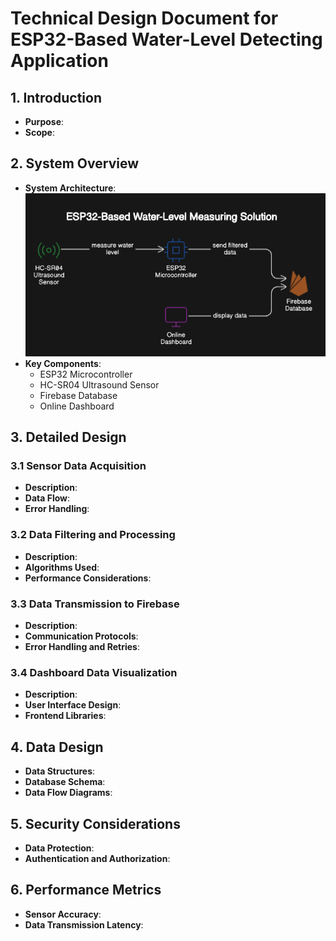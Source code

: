 # Technical Design Document for ESP32-Based Water-Level Detecting Application
## 1. Introduction
- **Purpose**: 
- **Scope**: 

## 2. System Overview
- **System Architecture**: 
![System architecture](system_design.png)
- **Key Components**: 
    - ESP32 Microcontroller
    - HC-SR04 Ultrasound Sensor
    - Firebase Database
    - Online Dashboard

## 3. Detailed Design
### 3.1 Sensor Data Acquisition
- **Description**: 
- **Data Flow**: 
- **Error Handling**:
### 3.2 Data Filtering and Processing
- **Description**: 
- **Algorithms Used**: 
- **Performance Considerations**:
### 3.3 Data Transmission to Firebase
- **Description**: 
- **Communication Protocols**: 
- **Error Handling and Retries**:
### 3.4 Dashboard Data Visualization
- **Description**: 
- **User Interface Design**: 
- **Frontend Libraries**:

## 4. Data Design
- **Data Structures**: 
- **Database Schema**: 
- **Data Flow Diagrams**:

## 5. Security Considerations
- **Data Protection**: 
- **Authentication and Authorization**:

## 6. Performance Metrics
- **Sensor Accuracy**: 
- **Data Transmission Latency**: